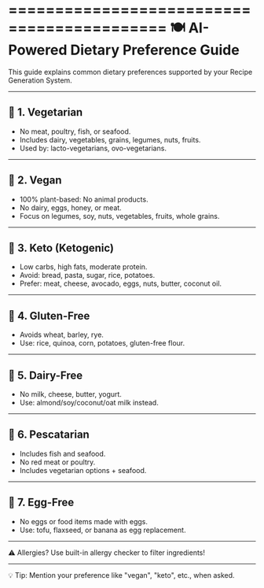 \===========================================
🍽️ AI-Powered Dietary Preference Guide
=======================================

This guide explains common dietary preferences supported by your Recipe Generation System.

---

## 🥦 1. Vegetarian

* No meat, poultry, fish, or seafood.
* Includes dairy, vegetables, grains, legumes, nuts, fruits.
* Used by: lacto-vegetarians, ovo-vegetarians.

---

## 🌱 2. Vegan

* 100% plant-based: No animal products.
* No dairy, eggs, honey, or meat.
* Focus on legumes, soy, nuts, vegetables, fruits, whole grains.

---

## 🥩 3. Keto (Ketogenic)

* Low carbs, high fats, moderate protein.
* Avoid: bread, pasta, sugar, rice, potatoes.
* Prefer: meat, cheese, avocado, eggs, nuts, butter, coconut oil.

---

## 🧃 4. Gluten-Free

* Avoids wheat, barley, rye.
* Use: rice, quinoa, corn, potatoes, gluten-free flour.

---

## 🧏 5. Dairy-Free

* No milk, cheese, butter, yogurt.
* Use: almond/soy/coconut/oat milk instead.

---

## 🥤 6. Pescatarian

* Includes fish and seafood.
* No red meat or poultry.
* Includes vegetarian options + seafood.

---

## 🥚 7. Egg-Free

* No eggs or food items made with eggs.
* Use: tofu, flaxseed, or banana as egg replacement.

---

⚠️ Allergies?
Use built-in allergy checker to filter ingredients!

---

💡 Tip:
Mention your preference like "vegan", "keto", etc., when asked.
